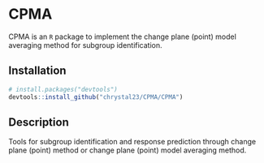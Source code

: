 # CPMA
CPMA is an `R` package to implement the change plane (point) model averaging method for subgroup identification.


## Installation
```r
# install.packages("devtools")
devtools::install_github("chrystal23/CPMA/CPMA")
```

## Description
Tools for subgroup identification and response prediction through change plane (point) method or change plane (point) model averaging method.

